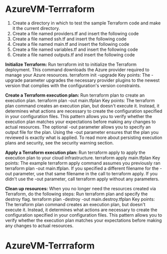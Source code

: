 # AzureVM-Terrraform
1. Create a directory in which to test the sample Terraform code and make it the current directory.
2. Create a file named providers.tf and insert the following code
3. Create a file named ssh.tf and insert the following code
4. Create a file named main.tf and insert the following code
5. Create a file named variables.tf and insert the following code
6. Create a file named outputs.tf and insert the following code

**Initialize Terraform:**
Run terraform init to initialize the Terraform deployment. This command downloads the Azure provider required to manage your Azure resources.
terraform init -upgrade
Key points:
The -upgrade parameter upgrades the necessary provider plugins to the newest version that complies with the configuration's version constraints.

**Create a Terraform execution plan:**
Run terraform plan to create an execution plan.
terraform plan -out main.tfplan
Key points:
The terraform plan command creates an execution plan, but doesn't execute it. Instead, it determines what actions are necessary to create the configuration specified in your configuration files. This pattern allows you to verify whether the execution plan matches your expectations before making any changes to actual resources.
The optional -out parameter allows you to specify an output file for the plan. Using the -out parameter ensures that the plan you reviewed is exactly what is applied.
To read more about persisting execution plans and security, see the security warning section.

**Apply a Terraform execution plan:**
Run terraform apply to apply the execution plan to your cloud infrastructure.
terraform apply main.tfplan
Key points:
The example terraform apply command assumes you previously ran terraform plan -out main.tfplan.
If you specified a different filename for the -out parameter, use that same filename in the call to terraform apply.
If you didn't use the -out parameter, call terraform apply without any parameters.

**Clean up resources:**
When you no longer need the resources created via Terraform, do the following steps:
Run terraform plan and specify the destroy flag.
terraform plan -destroy -out main.destroy.tfplan
Key points:
The terraform plan command creates an execution plan, but doesn't execute it. Instead, it determines what actions are necessary to create the configuration specified in your configuration files. This pattern allows you to verify whether the execution plan matches your expectations before making any changes to actual resources.
# AzureVM-Terrraform
